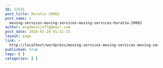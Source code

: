 ```yaml
---
ID: 12541
post_title: Horatio 29062
post_name: >
  moving-services-moving-services-moving-services-horatio-29062
author: mrgabonijeff@gmail.com
post_date: 2018-03-28 01:51:32
layout: page
link: >
  http://localhost/wordpress/moving-services-moving-services-moving-services-horatio-29062/
published: true
tags: [ ]
categories: [ ]
---
```

